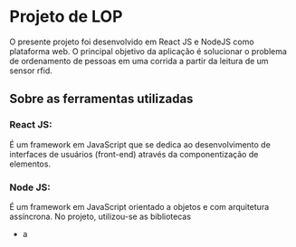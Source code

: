 # Projeto de LOP
O presente projeto foi desenvolvido em React JS e NodeJS como plataforma web. O principal objetivo da aplicação é solucionar o problema de ordenamento de pessoas em uma corrida a partir da leitura de um sensor rfid.

## Sobre as ferramentas utilizadas
### **React JS:** 
É um framework em JavaScript que se dedica ao desenvolvimento de interfaces de usuários (front-end) através da componentização de elementos.

### **Node JS:** 
É um framework em JavaScript orientado a objetos e com arquitetura assíncrona. No projeto, utilizou-se as bibliotecas
- a  
